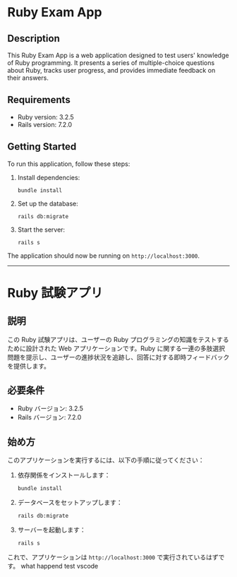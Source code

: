 # Ruby Exam App

## Description

This Ruby Exam App is a web application designed to test users' knowledge of Ruby programming. It presents a series of multiple-choice questions about Ruby, tracks user progress, and provides immediate feedback on their answers.

## Requirements

- Ruby version: 3.2.5
- Rails version: 7.2.0

## Getting Started

To run this application, follow these steps:

1. Install dependencies:
   ```
   bundle install
   ```

2. Set up the database:
   ```
   rails db:migrate
   ```

3. Start the server:
   ```
   rails s
   ```

The application should now be running on `http://localhost:3000`.

---

# Ruby 試験アプリ

## 説明

この Ruby 試験アプリは、ユーザーの Ruby プログラミングの知識をテストするために設計された Web アプリケーションです。Ruby に関する一連の多肢選択問題を提示し、ユーザーの進捗状況を追跡し、回答に対する即時フィードバックを提供します。

## 必要条件

- Ruby バージョン: 3.2.5
- Rails バージョン: 7.2.0

## 始め方

このアプリケーションを実行するには、以下の手順に従ってください：

1. 依存関係をインストールします：
   ```
   bundle install
   ```

2. データベースをセットアップします：
   ```
   rails db:migrate
   ```

3. サーバーを起動します：
   ```
   rails s
   ```

これで、アプリケーションは `http://localhost:3000` で実行されているはずです。
what happend
test vscode